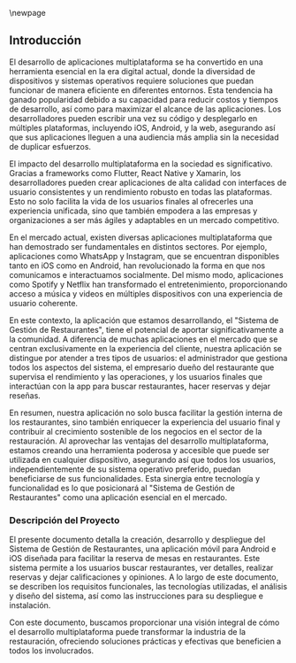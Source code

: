 \newpage

## Introducción

El desarrollo de aplicaciones multiplataforma se ha convertido en una herramienta esencial en la era digital actual, 
donde la diversidad de dispositivos y sistemas operativos requiere soluciones que puedan funcionar de manera eficiente 
en diferentes entornos. Esta tendencia ha ganado popularidad debido a su capacidad para reducir costos y tiempos de 
desarrollo, así como para maximizar el alcance de las aplicaciones. Los desarrolladores pueden escribir una vez su 
código y desplegarlo en múltiples plataformas, incluyendo iOS, Android, y la web, asegurando así que sus aplicaciones 
lleguen a una audiencia más amplia sin la necesidad de duplicar esfuerzos.

El impacto del desarrollo multiplataforma en la sociedad es significativo. Gracias a frameworks como Flutter, React 
Native y Xamarin, los desarrolladores pueden crear aplicaciones de alta calidad con interfaces de usuario consistentes 
y un rendimiento robusto en todas las plataformas. Esto no solo facilita la vida de los usuarios finales al ofrecerles 
una experiencia unificada, sino que también empodera a las empresas y organizaciones a ser más ágiles y adaptables en un
mercado competitivo.

En el mercado actual, existen diversas aplicaciones multiplataforma que han demostrado ser fundamentales en distintos 
sectores. Por ejemplo, aplicaciones como WhatsApp y Instagram, que se encuentran disponibles tanto en iOS como en 
Android, han revolucionado la forma en que nos comunicamos e interactuamos socialmente. Del mismo modo, aplicaciones 
como Spotify y Netflix han transformado el entretenimiento, proporcionando acceso a música y videos en múltiples 
dispositivos con una experiencia de usuario coherente.

En este contexto, la aplicación que estamos desarrollando, el "Sistema de Gestión de Restaurantes", tiene el potencial 
de aportar significativamente a la comunidad. A diferencia de muchas aplicaciones en el mercado que se centran 
exclusivamente en la experiencia del cliente, nuestra aplicación se distingue por atender a tres tipos de usuarios: 
el administrador que gestiona todos los aspectos del sistema, el empresario dueño del restaurante que supervisa el 
rendimiento y las operaciones, y los usuarios finales que interactúan con la app para buscar restaurantes, hacer 
reservas y dejar reseñas.

En resumen, nuestra aplicación no solo busca facilitar la gestión interna de los restaurantes, sino también enriquecer 
la experiencia del usuario final y contribuir al crecimiento sostenible de los negocios en el sector de la restauración. 
Al aprovechar las ventajas del desarrollo multiplataforma, estamos creando una herramienta poderosa y accesible que 
puede ser utilizada en cualquier dispositivo, asegurando así que todos los usuarios, independientemente de su sistema 
operativo preferido, puedan beneficiarse de sus funcionalidades. Esta sinergia entre tecnología y funcionalidad es lo 
que posicionará al "Sistema de Gestión de Restaurantes" como una aplicación esencial en el mercado.

### Descripción del Proyecto

El presente documento detalla la creación, desarrollo y despliegue del Sistema de Gestión de Restaurantes, una 
aplicación móvil para Android e iOS diseñada para facilitar la reserva de mesas en restaurantes. Este sistema permite a 
los usuarios buscar restaurantes, ver detalles, realizar reservas y dejar calificaciones y opiniones. A lo largo de este 
documento, se describen los requisitos funcionales, las tecnologías utilizadas, el análisis y diseño del sistema, así 
como las instrucciones para su despliegue e instalación.

Con este documento, buscamos proporcionar una visión integral de cómo el desarrollo multiplataforma puede transformar 
la industria de la restauración, ofreciendo soluciones prácticas y efectivas que beneficien a todos los involucrados.







